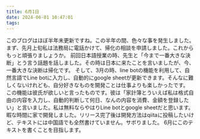 ```yaml
---
title: 6月1日
date: 2024-06-01 10:47:01
tags:
---
```

このブログはほぼ半年未更新ですね。この半年の間、色々な事を発生しました。まず、先月上旬私は法務局に電話かけて、帰化の相談を申請しました。これからもっと頑張りましょうか。
前回日本語授業の時、先生と「今まで一番大きな決断」とう言う話題を話しました。その時は日本に来たことを言いましたが、今、一番大きな決断は帰化です。
そして、3月の時、line botの機能を利用して、自然言語でLine botに入力し、自動的にgoogle sheetが更新できます。そんなに難しくないけれども、自分好きなものを開発ことは仕事よりも楽しかったです。
この機能は彼氏が欲しいと言ったものです。彼は「家計簿とういえば私は格式自由の内容を入力し、自動的判断して何日、なんの内容を消費、金額を登録したい」と言いました。私は無料ならやはりLine botとgoogle sheetだと思います。暇な時間に家で開発しました。リリース完了後は開発方法はqiitaに投稿したいけど、テキストには中国語でも全然書けていません。サボりました。
6月にこのテキストを書くことを目指します。
